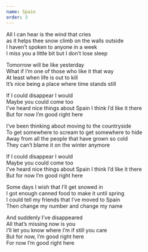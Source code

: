 ```yaml
---
name: Spain
order: 3
---
```

All I can hear is the wind that cries  
as it helps thee snow climb on the walls outside  
I haven’t spoken to anyone in a week  
I miss you a little bit but I don’t lose sleep  

Tomorrow will be like yesterday  
What if I’m one of those who like it that way  
At least when life is out to kill  
It’s nice being a place where time stands still  

If I could disappear I would  
Maybe you could come too  
I’ve heard nice things about Spain I think I’d like it there  
But for now I’m good right here  

I’ve been thinking about moving to the countryside  
To get somewhere to scream to get somewhere to hide  
Away from all the people that have grown so cold  
They can’t blame it on the winter anymore   

If I could disappear I would  
Maybe you could come too  
I’ve heard nice things about Spain I think I’d like it there  
But for now I’m good right here  

Some days I wish that I’ll get snowed in  
I got enough canned food to make it until spring  
I could tell my friends that I’ve moved to Spain  
Then change my number and change my name  

And suddenly I’ve disappeared  
All that’s missing now is you  
I’ll let you know where I’m if still you care  
But for now, I’m good right here  
For now I’m good right here  